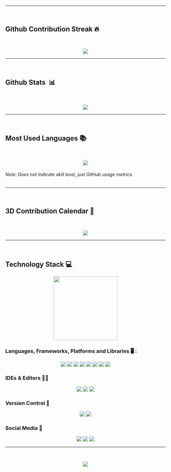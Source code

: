 
<hr>
<br>

## Github Contribution Streak 🔥 
<br>
<p align='center'>
  <img src="https://github-readme-streak-stats.herokuapp.com?user=drastick17&theme=blueberry-duo&border_radius=10">
</p>

<hr>
<br>

## Github Stats &nbsp;📊
<br>
<p align='center'>
  <img src="https://github-readme-stats.vercel.app/api?username=drastick17&show_icons=true&theme=github_dark">
</p>

<hr>
<br>

## Most Used Languages 📚
<br>
<p align='center'>
  <img src="https://github-readme-stats.anuraghazra1.vercel.app/api/top-langs/?username=drastick17&theme=dark&hide_border=true&no-bg=true&no-frame=true&langs_count=10">
</p>
<p align='center'>
  <h6>Note: Does not indicate skill level, just GitHub usage metrics.</h6>
</p>

<hr>
<br>

## 3D Contribution Calendar 📅
<br>
<p align='center'>
  <img src="./profile-3d-contrib/profile-night-view.svg">
</p>

<hr>
<br>

## Technology Stack 💻
<p align='center'>
  <img src="https://media.giphy.com/media/TEnXkcsHrP4YedChhA/giphy.gif" width="200" height="200" frameBorder="0" allowFullScreen>
</p>

### Languages, Frameworks, Platforms and Libraries 🖥 :
<p align='center'>
  <img src="https://img.shields.io/badge/javascript-%23323330.svg?style=for-the-badge&logo=javascript&logoColor=%23F7DF1E">
  <img src="https://img.shields.io/badge/python-3670A0?style=for-the-badge&logo=python&logoColor=ffdd54">
  <img src="https://img.shields.io/badge/react-%2320232a.svg?style=for-the-badge&logo=react&logoColor=%2361DAFB">
  <img src="https://img.shields.io/badge/node.js-6DA55F?style=for-the-badge&logo=node.js&logoColor=white">
  <img src="https://img.shields.io/badge/express.js-%23404d59.svg?style=for-the-badge&logo=express&logoColor=%2361DAFB">
  <img src="https://img.shields.io/badge/html5-%23E34F26.svg?style=for-the-badge&logo=html5&logoColor=white">
  <img src="https://img.shields.io/badge/css3-%231572B6.svg?style=for-the-badge&logo=css3&logoColor=white">
  <img src="https://img.shields.io/badge/typescript-%23007ACC.svg?style=for-the-badge&logo=typescript&logoColor=white">
</p>

### IDEs & Editors 👨‍🔧
<p align='center'>
  <img src="https://img.shields.io/badge/Visual%20Studio%20Code-0078d7.svg?style=for-the-badge&logo=visual-studio-code&logoColor=white">
  <img src="https://img.shields.io/badge/pycharm-143?style=for-the-badge&logo=pycharm&logoColor=black&color=black&labelColor=green">
  <img src="https://img.shields.io/badge/Atom-%2366595C.svg?style=for-the-badge&logo=atom&logoColor=white">
</p>

### Version Control 🔧
<p align='center'>
  <img src="https://img.shields.io/badge/git-%23F05033.svg?style=for-the-badge&logo=git&logoColor=white">
  <img src="https://img.shields.io/badge/github-%23121011.svg?style=for-the-badge&logo=github&logoColor=white">
</p>

### Social Media 🔗
<p align='center'>
  <a href="mailto:example@mail.com"><img src="https://img.shields.io/badge/Gmail-D14836?style=for-the-badge&logo=gmail&logoColor=white"></a>
  <a href="https://linkedin.com/in/example"><img src="https://img.shields.io/badge/linkedin-%230077B5.svg?style=for-the-badge&logo=linkedin&logoColor=white"></a>
  <a href="https://twitter.com/example"><img src="https://img.shields.io/badge/Twitter-1DA1F2?style=for-the-badge&logo=twitter&logoColor=white"></a>
</p>

<hr>
<br>

<p align="center">
  <img src="https://capsule-render.vercel.app/api?type=waving&color=gradient&height=90&section=footer"/>
</p>
